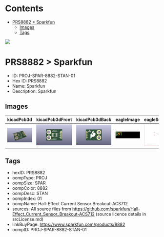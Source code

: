 



Contents
========

* [PRS8882 > Sparkfun](#prs8882--sparkfun)
	* [Images](#images)
	* [Tags](#tags)
  
![][im]
# PRS8882 > Sparkfun

- ID: PROJ-SPAR-8882-STAN-01
- Hex ID: PRS8882
- Name: Sparkfun
- Description: Sparkfun

## Images
  
  

|kicadPcb3d|kicadPcb3dFront|kicadPcb3dBack|eagleImage|eagleSchemImage|
| :---: | :---: | :---: | :---: | :---: |
|[![kicadPcb3d](kicadPcb3d_140.png)](kicadPcb3d.png)|[![kicadPcb3dFront](kicadPcb3dFront_140.png)](kicadPcb3dFront.png)|[![kicadPcb3dBack](kicadPcb3dBack_140.png)](kicadPcb3dBack.png)|[![eagleImage](eagleImage_140.png)](eagleImage.png)|[![eagleSchemImage](eagleSchemImage_140.png)](eagleSchemImage.png)|

## Tags

- hexID: PRS8882
- oompType: PROJ
- oompSize: SPAR
- oompColor: 8882
- oompDesc: STAN
- oompIndex: 01
- oompName: Hall-Effect Current Sensor Breakout-ACS712
- sources: All source files from https://github.com/sparkfun/Hall-Effect_Current_Sensor_Breakout-ACS712 (source licence details in srcLicense.md)
- linkBuyPage: https://www.sparkfun.com/products/8882
- oompID: PROJ-SPAR-8882-STAN-01



[im]: kicadPcb3d_450.png
